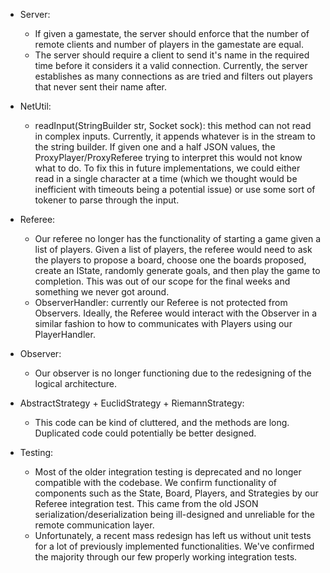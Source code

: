 * Server: 
  * If given a gamestate, the server should enforce that the number of remote clients and number of players in the gamestate are equal.
  * The server should require a client to send it's name in the required time before it considers it a valid connection. Currently, the server establishes as many connections as are tried and filters out players that never sent their name after.

* NetUtil:
  * readInput(StringBuilder str, Socket sock): this method can not read in complex inputs. Currently, it appends whatever is in the stream to the string builder. If given one and a half JSON values, the ProxyPlayer/ProxyReferee trying to interpret this would not know what to do. To fix this in future implementations, we could either read in a single character at a time (which we thought would be inefficient with timeouts being a potential issue) or use some sort of tokener to parse through the input.

* Referee:
  * Our referee no longer has the functionality of starting a game given a list of players. Given a list of players, the referee would need to ask the players to propose a board, choose one the boards proposed, create an IState, randomly generate goals, and then play the game to completion. This was out of our scope for the final weeks and something we never got around.
  * ObserverHandler: currently our Referee is not protected from Observers. Ideally, the Referee would interact with the Observer in a similar fashion to how to communicates with Players using our PlayerHandler.

* Observer:
  * Our observer is no longer functioning due to the redesigning of the logical architecture.

* AbstractStrategy + EuclidStrategy + RiemannStrategy:
  * This code can be kind of cluttered, and the methods are long. Duplicated code could potentially be better designed.

* Testing:
  * Most of the older integration testing is deprecated and no longer compatible with the codebase. We confirm functionality of components such as the State, Board, Players, and Strategies by our Referee integration test. This came from the old JSON serialization/deserialization being ill-designed and unreliable for the remote communication layer.
  * Unfortunately, a recent mass redesign has left us without unit tests for a lot of previously implemented functionalities. We've confirmed the majority through our few properly working integration tests.



